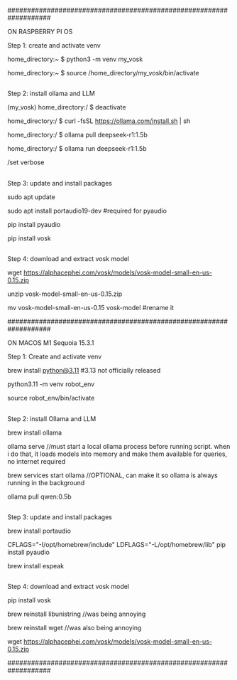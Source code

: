 ###################################################################

ON RASPBERRY PI OS

Step 1: create and activate venv

home_directory:~ $ python3 -m venv my_vosk

home_directory:~ $ source /home_directory/my_vosk/bin/activate

##

Step 2: install ollama and LLM

(my_vosk) home_directory:/ $ deactivate

home_directory:/ $ curl -fsSL https://ollama.com/install.sh | sh

home_directory:/ $ ollama pull deepseek-r1:1.5b

home_directory:/ $ ollama run deepseek-r1:1.5b

/set verbose

##

Step 3: update and install packages

sudo apt update

sudo apt install portaudio19-dev #required for pyaudio

pip install pyaudio

pip install vosk 

##

Step 4: download and extract vosk model

wget https://alphacephei.com/vosk/models/vosk-model-small-en-us-0.15.zip

unzip vosk-model-small-en-us-0.15.zip

mv vosk-model-small-en-us-0.15 vosk-model #rename it




###################################################################

ON MACOS M1 Sequoia 15.3.1

Step 1: Create and activate venv

brew install python@3.11 #3.13 not officially released

python3.11 -m venv robot_env

source robot_env/bin/activate

##

Step 2: install Ollama and LLM

brew install ollama

ollama serve //must start a local ollama process before running script. when i do that, it loads models into memory and make them available for queries, no internet required

brew services start ollama //OPTIONAL, can make it so ollama is always running in the background

ollama pull qwen:0.5b

##

Step 3: update and install packages

brew install portaudio

CFLAGS="-I/opt/homebrew/include" LDFLAGS="-L/opt/homebrew/lib" pip install pyaudio

brew install espeak

##

Step 4: download and extract vosk model

pip install vosk

brew reinstall libunistring //was being annoying

brew reinstall wget //was also being annoying

wget https://alphacephei.com/vosk/models/vosk-model-small-en-us-0.15.zip

###################################################################
